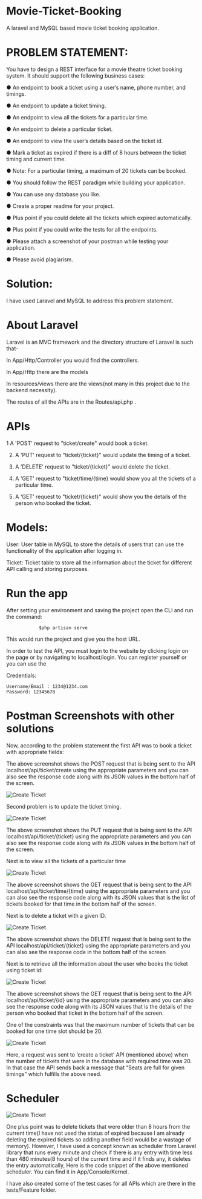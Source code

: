 # Movie-Ticket-Booking
A laravel and MySQL based movie ticket booking application.
# PROBLEM STATEMENT: 


You have to design a REST interface for a movie theatre ticket booking system. It should support the following business cases:

● An endpoint to book a ticket using a user’s name, phone number, and timings.

● An endpoint to update a ticket timing.

● An endpoint to view all the tickets for a particular time.

● An endpoint to delete a particular ticket.

● An endpoint to view the user’s details based on the ticket id.

● Mark a ticket as expired if there is a diff of 8 hours between the ticket timing and current time.

● Note: For a particular timing, a maximum of 20 tickets can be booked.

● You should follow the REST paradigm while building your application.

● You can use any database you like.

● Create a proper readme for your project.

● Plus point if you could delete all the tickets which expired automatically.

● Plus point if you could write the tests for all the endpoints.

● Please attach a screenshot of your postman while testing your application.

● Please avoid plagiarism.


# Solution:

I have used Laravel and MySQL to address this problem statement. 

# About Laravel

Laravel is an MVC framework and the directory structure of Laravel is such that-

In App/Http/Controller you would find the controllers.

In App/Http there are the models

In resources/views there are the views(not many in this project due to the backend necessity).

The routes of all the APIs are in the Routes/api.php .

# APIs

1  A  'POST' request to "ticket/create" would book a ticket.

2. A 'PUT' request to "ticket/{ticket}" would update the timing of a ticket.

3. A 'DELETE' request to "ticket/{ticket}" would delete the ticket.

4. A 'GET' request to "ticket/time/{time} would show you all the tickets of a particular time.

5. A 'GET' request to "ticket/{ticket}" would show you the details of the person who booked the ticket.

# Models:

User: User table in MySQL to store the details of users that can use the functionality of the application after logging in.

Ticket: Ticket table to store all the information about the ticket for different API calling and storing purposes.

# Run the app

After setting your environment and saving the project open the CLI and run the command:

                $php artisan serve

This would run the project and give you the host URL.

In order to test the API, you must login to the website by clicking login on the page or by navigating to localhost/login. You can register yourself or you can use the 

Credentials:
	
    Username/Email : 1234@1234.com
    Password: 12345678

# Postman Screenshots with other solutions
Now, according to the problem statement the first API was to book a ticket with appropriate fields:



The above screenshot shows the POST request that is being sent to the API localhost/api/ticket/create  using the appropriate parameters and you can also see the response code along with its JSON values in the bottom half of the screen. 

<img src="https://github.com/shubhanshu29/Movie-Ticket-Booking/blob/master/Postman%20Screenshots/Screenshot%20(26).png" alt="Create Ticket">



Second problem is to update the ticket timing.

<img src="https://github.com/shubhanshu29/Movie-Ticket-Booking/blob/master/Postman%20Screenshots/Screenshot%20(30).png" alt="Create Ticket">

The above screenshot shows the PUT request that is being sent to the API localhost/api/ticket/{ticket}  using the appropriate parameters and you can also see the response code along with its JSON values in the bottom half of the screen. 



Next is to view all the tickets of a particular time

<img src="https://github.com/shubhanshu29/Movie-Ticket-Booking/blob/master/Postman%20Screenshots/Screenshot%20(31).png" alt="Create Ticket">


The above screenshot shows the GET request that is being sent to the API localhost/api/ticket/time/{time}  using the appropriate parameters and you can also see the response code along with its JSON values that is the list of tickets booked for that time in the bottom half of the screen. 




Next is to delete a ticket with a given ID.

<img src="https://github.com/shubhanshu29/Movie-Ticket-Booking/blob/master/Postman%20Screenshots/Screenshot%20(32).png" alt="Create Ticket">

The above screenshot shows the DELETE request that is being sent to the API localhost/api/ticket/{ticket}  using the appropriate parameters and you can also see the response code in the bottom half of the screen

Next is to retrieve all the information about the user who books the ticket using ticket id:

<img src="https://github.com/shubhanshu29/Movie-Ticket-Booking/blob/master/Postman%20Screenshots/Screenshot%20(33).png" alt="Create Ticket">

The above screenshot shows the GET request that is being sent to the API localhost/api/ticket/{id}  using the appropriate parameters and you can also see the response code along with its JSON values that is the details of the person who booked that ticket in the bottom half of the screen.

One of the constraints was that the maximum number of tickets that can be booked for one time slot should be 20.

<img src="https://github.com/shubhanshu29/Movie-Ticket-Booking/blob/master/Postman%20Screenshots/Screenshot%20(29).png" alt="Create Ticket">

Here, a request was sent to ‘create a ticket’ API (mentioned above) when the number of tickets that were in the database with required time was 20. In that case the API sends back a message that “Seats are full for given timings” which fulfills the above need.
	
# Scheduler

<img src="https://github.com/shubhanshu29/Movie-Ticket-Booking/blob/master/Postman%20Screenshots/Screenshot%20(27).png" alt="Create Ticket">

One plus point was to delete tickets that were older than 8 hours from the current time(I have not used the status of expired because I am already deleting the expired tickets so adding another field would be a wastage of memory).  However, I have used a concept known as scheduler from Laravel library that runs every minute and check if there is any entry with time less than 480 minutes(8 hours) of the current time and if it finds any, it deletes the entry automatically, Here is the code snippet of the above mentioned scheduler. You can find it in App/Console/Kernel.




I have also created some of the test cases for all APIs which are there in the tests/Feature folder. 
